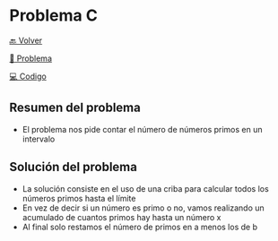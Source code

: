 # Problema C

[ 🔙 Volver ](../)

[ 📄 Problema](../C/C.pdf) 

[ 💻 Codigo](../C/C.cpp)

## Resumen del problema

- El problema nos pide contar el número de números primos en un intervalo

## Solución del problema

- La solución consiste en el uso de una criba para calcular todos los números primos hasta el límite
- En vez de decir si un número es primo o no, vamos realizando un acumulado de cuantos primos hay hasta un número x
- Al final solo restamos el número de primos en a menos los de b